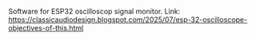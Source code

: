 Software for ESP32 oscilloscop signal monitor.
Link: https://classicaudiodesign.blogspot.com/2025/07/esp-32-oscilloscope-objectives-of-this.html
